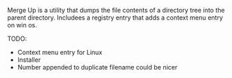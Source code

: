 Merge Up is a utility that dumps the file contents of a directory tree into the parent directory. Includees a registry entry that adds a context menu entry on win os.

TODO:

- Context menu entry for Linux
- Installer
- Number appended to duplicate filename could be nicer


